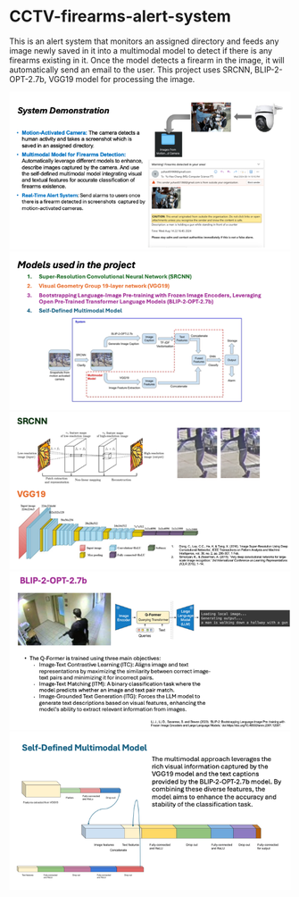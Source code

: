 # CCTV-firearms-alert-system
This is an alert system that monitors an assigned directory and feeds any image newly saved in it into a multimodal model to detect if there is any firearms existing in it. Once the model detects a firearm in the image, it will automatically send an email to the user.
This project uses SRCNN, BLIP-2-OPT-2.7b, VGG19 model for processing the image.


![投影片1.png](PPT%2F%E6%8A%95%E5%BD%B1%E7%89%871.png)![投影片2.png](PPT%2F%E6%8A%95%E5%BD%B1%E7%89%872.png)![投影片3.png](PPT%2F%E6%8A%95%E5%BD%B1%E7%89%873.png)![投影片4.png](PPT%2F%E6%8A%95%E5%BD%B1%E7%89%874.png)![投影片5.png](PPT%2F%E6%8A%95%E5%BD%B1%E7%89%875.png)
